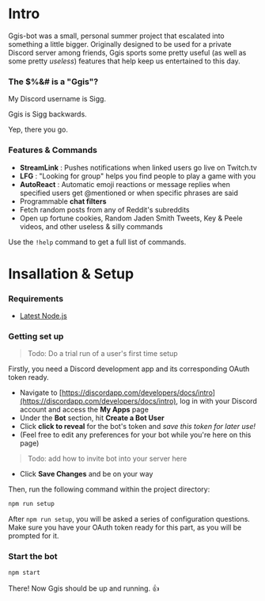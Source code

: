 # Intro

Ggis-bot was a small, personal summer project that escalated into something a little bigger. Originally designed to be used for a private Discord server among friends, Ggis sports some pretty useful (as well as some pretty *useless*) features that help keep us entertained to this day.

### The $%&# is a "Ggis"?

My Discord username is Sigg.

Ggis is Sigg backwards.

Yep, there you go.

### Features & Commands

- **StreamLink** : Pushes notifications when linked users go live on Twitch.tv
- **LFG** : "Looking for group" helps you find people to play a game with you
- **AutoReact** : Automatic emoji reactions or message replies when specified users get @mentioned or when specific phrases are said
- Programmable **chat filters**
- Fetch random posts from any of Reddit's subreddits
- Open up fortune cookies, Random Jaden Smith Tweets, Key & Peele videos, and other useless & silly commands

Use the `!help` command to get a full list of commands.

# Insallation & Setup

### Requirements

- [Latest Node.js](https://nodejs.org/en/)

### Getting set up

> Todo: Do a trial run of a user's first time setup

Firstly, you need a Discord development app and its corresponding OAuth token ready.

- Navigate to [https://discordapp.com/developers/docs/intro](https://discordapp.com/developers/docs/intro), log in with your Discord account and access the **My Apps** page
- Under the **Bot** section, hit **Create a Bot User**
- Click **click to reveal** for the bot's token and *save this token for later use!*
- (Feel free to edit any preferences for your bot while you're here on this page)
> Todo: add how to invite bot into your server here
- Click **Save Changes** and be on your way

Then, run the following command within the project directory:

```bash
npm run setup
```

After `npm run setup`, you will be asked a series of configuration questions. Make sure you have your OAuth token ready for this part, as you will be prompted for it.

### Start the bot

```bash
npm start
```

There! Now Ggis should be up and running. 👍
